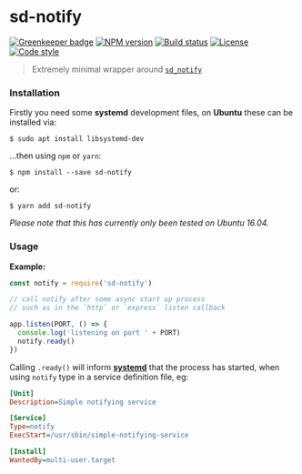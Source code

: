 # sd-notify


[![Greenkeeper badge](https://badges.greenkeeper.io/roryrjb/sd-notify.svg)](https://greenkeeper.io/)
[![NPM version][npm-image]][npm-url]
[![Build status][travis-image]][travis-url]
[![License][license-image]][license-url]
[![Code style][standard-image]][standard-url]

> Extremely minimal wrapper around [`sd_notify`](https://www.freedesktop.org/software/systemd/man/sd_notify.html)

### Installation

Firstly you need some __systemd__ development files, on __Ubuntu__ these can be installed via:

```
$ sudo apt install libsystemd-dev
```

...then using `npm` or `yarn`:

```
$ npm install --save sd-notify
```

or:

```
$ yarn add sd-notify
```

_Please note that this has currently only been tested on Ubuntu 16.04._

### Usage

__Example:__

```javascript
const notify = require('sd-notify')

// call notify after some async start up process
// such as in the `http` or `express` listen callback

app.listen(PORT, () => {
  console.log('listening on port ' + PORT)
  notify.ready()
})
```

Calling `.ready()` will inform [__systemd__](https://www.freedesktop.org/software/systemd/man/systemd.service.html) that the process has started, when using `notify` type in a service definition file, eg:

```ini
[Unit]
Description=Simple notifying service

[Service]
Type=notify
ExecStart=/usr/sbin/simple-notifying-service

[Install]
WantedBy=multi-user.target
```

[npm-image]: https://img.shields.io/npm/v/sd-notify.svg
[npm-url]: https://npmjs.org/package/sd-notify
[travis-image]: https://img.shields.io/travis/roryrjb/sd-notify.svg
[travis-url]: https://travis-ci.org/roryrjb/sd-notify
[license-image]: http://img.shields.io/npm/l/sd-notify.svg
[license-url]: LICENSE
[standard-image]: https://img.shields.io/badge/code%20style-standard-brightgreen.svg
[standard-url]: https://github.com/feross/standard
